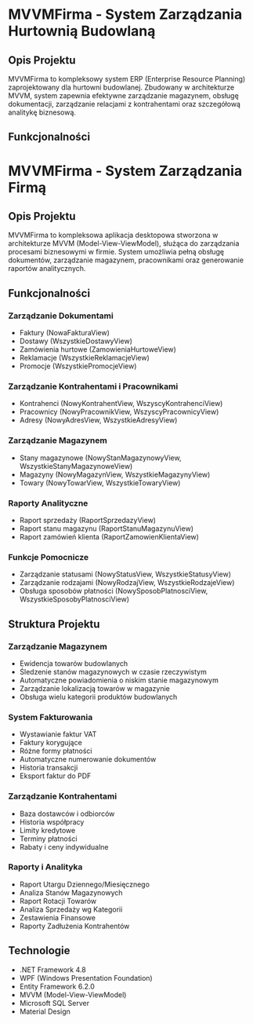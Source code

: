 # MVVMFirma - System Zarządzania Hurtownią Budowlaną

## Opis Projektu
MVVMFirma to kompleksowy system ERP (Enterprise Resource Planning) zaprojektowany dla hurtowni budowlanej. Zbudowany w architekturze MVVM, system zapewnia efektywne zarządzanie magazynem, obsługę dokumentacji, zarządzanie relacjami z kontrahentami oraz szczegółową analitykę biznesową.

## Funkcjonalności
# MVVMFirma - System Zarządzania Firmą

## Opis Projektu
MVVMFirma to kompleksowa aplikacja desktopowa stworzona w architekturze MVVM (Model-View-ViewModel), służąca do zarządzania procesami biznesowymi w firmie. System umożliwia pełną obsługę dokumentów, zarządzanie magazynem, pracownikami oraz generowanie raportów analitycznych.

## Funkcjonalności

### Zarządzanie Dokumentami
- Faktury (NowaFakturaView)
- Dostawy (WszystkieDostawyView)
- Zamówienia hurtowe (ZamowieniaHurtoweView)
- Reklamacje (WszystkieReklamacjeView)
- Promocje (WszystkiePromocjeView)

### Zarządzanie Kontrahentami i Pracownikami
- Kontrahenci (NowyKontrahentView, WszyscyKontrahenciView)
- Pracownicy (NowyPracownikView, WszyscyPracownicyView)
- Adresy (NowyAdresView, WszystkieAdresyView)

### Zarządzanie Magazynem
- Stany magazynowe (NowyStanMagazynowyView, WszystkieStanyMagazynoweView)
- Magazyny (NowyMagazynView, WszystkieMagazynyView)
- Towary (NowyTowarView, WszystkieTowaryView)

### Raporty Analityczne
- Raport sprzedaży (RaportSprzedazyView)
- Raport stanu magazynu (RaportStanuMagazynuView)
- Raport zamówień klienta (RaportZamowienKlientaView)

### Funkcje Pomocnicze
- Zarządzanie statusami (NowyStatusView, WszystkieStatusyView)
- Zarządzanie rodzajami (NowyRodzajView, WszystkieRodzajeView)
- Obsługa sposobów płatności (NowySposobPlatnosciView, WszystkieSposobyPlatnosciView)

## Struktura Projektu

### Zarządzanie Magazynem
- Ewidencja towarów budowlanych
- Śledzenie stanów magazynowych w czasie rzeczywistym
- Automatyczne powiadomienia o niskim stanie magazynowym
- Zarządzanie lokalizacją towarów w magazynie
- Obsługa wielu kategorii produktów budowlanych

### System Fakturowania
- Wystawianie faktur VAT
- Faktury korygujące
- Różne formy płatności
- Automatyczne numerowanie dokumentów
- Historia transakcji
- Eksport faktur do PDF

### Zarządzanie Kontrahentami
- Baza dostawców i odbiorców
- Historia współpracy
- Limity kredytowe
- Terminy płatności
- Rabaty i ceny indywidualne

### Raporty i Analityka
- Raport Utargu Dziennego/Miesięcznego
- Analiza Stanów Magazynowych
- Raport Rotacji Towarów
- Analiza Sprzedaży wg Kategorii
- Zestawienia Finansowe
- Raporty Zadłużenia Kontrahentów

## Technologie
- .NET Framework 4.8
- WPF (Windows Presentation Foundation)
- Entity Framework 6.2.0
- MVVM (Model-View-ViewModel)
- Microsoft SQL Server
- Material Design

